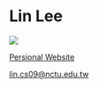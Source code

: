 # Lin Lee
![](https://github-readme-stats.vercel.app/api?username=LeeLin2602&show_icons=true&locale=en)

[Persional Website](https://linlee.cat)

<a href="mailto:lin.cs09@nctu.edu.tw">lin.cs09@nctu.edu.tw</a>
